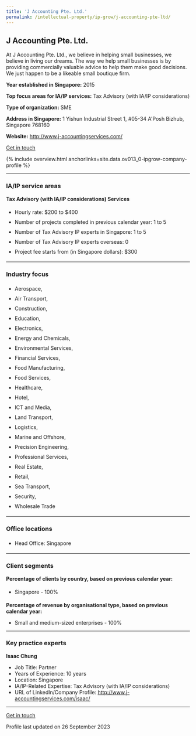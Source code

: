 ```yaml
---
title: 'J Accounting Pte. Ltd.'
permalink: /intellectual-property/ip-grow/j-accounting-pte-ltd/
---
```


## J Accounting Pte. Ltd.

At J Accounting Pte. Ltd., we believe in helping small businesses, we believe in living our dreams. The way we help small businesses is by providing commercially valuable advice to help them make good decisions.
We just happen to be a likeable small boutique firm.

<b>Year established in Singapore:</b> 2015

<b>Top focus areas for IA/IP services:</b> Tax Advisory (with IA/IP considerations)

<b>Type of organization:</b> SME

<b>Address in Singapore:</b> 1 Yishun Industrial Street 1, #05-34 A'Posh Bizhub, Singapore 768160

<b>Website:</b> <a href='http://www.j-accountingservices.com/'>http://www.j-accountingservices.com/</a>

<a class='btn' href='https://form.gov.sg/64eec2ef962d320012d72419' target='_blank' rel='noopener'>Get in touch</a>

{% include overview.html anchorlinks=site.data.ov013_0-ipgrow-company-profile %}

---
<a name='ip-related-service-areas'></a>
### IA/IP service areas

**Tax Advisory (with IA/IP considerations) Services**

<ul>
<li style='line-height: 27px; margin: 0px 0px !important'>Hourly rate:  $200 to $400</li>
<li style='line-height: 27px; margin: 0px 0px !important'>Number of projects completed in previous calendar year: 1 to 5</li>
<li style='line-height: 27px; margin: 0px 0px !important'>Number of Tax Advisory IP experts in Singapore: 1 to 5</li>
<li style='line-height: 27px; margin: 0px 0px !important'>Number of Tax Advisory IP experts overseas: 0</li>
<li style='line-height: 27px; margin: 0px 0px !important'>Project fee starts from (in Singapore dollars):  $300</li>
</ul>

---
<a name='industry-focus'></a>
### Industry focus

<ul><li style='line-height: 27px; margin: 0px 0px !important'> Aerospace, </li><li style='line-height: 27px; margin: 0px 0px !important'>Air Transport, </li><li style='line-height: 27px; margin: 0px 0px !important'>Construction, </li><li style='line-height: 27px; margin: 0px 0px !important'>Education, </li><li style='line-height: 27px; margin: 0px 0px !important'>Electronics, </li><li style='line-height: 27px; margin: 0px 0px !important'>Energy and Chemicals, </li><li style='line-height: 27px; margin: 0px 0px !important'>Environmental Services, </li><li style='line-height: 27px; margin: 0px 0px !important'>Financial Services, </li><li style='line-height: 27px; margin: 0px 0px !important'>Food Manufacturing, </li><li style='line-height: 27px; margin: 0px 0px !important'>Food Services, </li><li style='line-height: 27px; margin: 0px 0px !important'>Healthcare, </li><li style='line-height: 27px; margin: 0px 0px !important'>Hotel, </li><li style='line-height: 27px; margin: 0px 0px !important'>ICT and Media, </li><li style='line-height: 27px; margin: 0px 0px !important'>Land Transport, </li><li style='line-height: 27px; margin: 0px 0px !important'>Logistics, </li><li style='line-height: 27px; margin: 0px 0px !important'>Marine and Offshore, </li><li style='line-height: 27px; margin: 0px 0px !important'>Precision Engineering, </li><li style='line-height: 27px; margin: 0px 0px !important'>Professional Services, </li><li style='line-height: 27px; margin: 0px 0px !important'>Real Estate, </li><li style='line-height: 27px; margin: 0px 0px !important'>Retail, </li><li style='line-height: 27px; margin: 0px 0px !important'>Sea Transport, </li><li style='line-height: 27px; margin: 0px 0px !important'>Security, </li><li style='line-height: 27px; margin: 0px 0px !important'>Wholesale Trade</li></ul>

---
<a name='office-locations'></a>
### Office locations

<ul><li style='line-height: 27px; margin: 0px 0px !important'> Head Office: Singapore</li></ul>

---
<a name='client-segments'></a>
### Client segments

**Percentage of clients by country, based on previous calendar year:**

<ul><li style='line-height: 27px; margin: 0px 0px !important'> Singapore - 100%</li></ul>

**Percentage of revenue by organisational type, based on previous calendar year:**

- Small and medium-sized enterprises - 100%

---
<a name='key-practice-experts'></a>
### Key practice experts

**Isaac Chung**

- Job Title: Partner
- Years of Experience: 10 years
- Location: Singapore
- IA/IP-Related Expertise: Tax Advisory (with IA/IP considerations)
- URL of LinkedIn/Company Profile: <a href="http://www.j-accountingservices.com/isaac/" target="_blank" rel="noopener">http://www.j-accountingservices.com/isaac/</a>

---
<p>
<a class='btn' href='https://form.gov.sg/64eec2ef962d320012d72419' target='_blank' rel='noopener'>Get in touch</a>
</p>
Profile last updated on 26 September 2023

